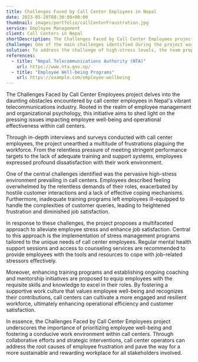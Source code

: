 ```yaml
---
title: Challenges Faced by Call Center Employees in Nepal
date: 2023-05-20T08:30:00+00:00
thumbnail: images/portfolio/callCenterFraustration.jpg
service: Employee Management
client: Call Centers in Nepal
shortDescription: The Challenges Faced by Call Center Employees project sheds light on the significant hurdles encountered by call center employees in Nepal's burgeoning telecommunications sector. Through extensive interviews and surveys, the team uncovered a myriad of frustrations ranging from high-stress levels to inadequate training and support systems. By delving into these challenges, the project aims to provide actionable recommendations for improving employee well-being and enhancing operational efficiency within call centers.
challenge: One of the main challenges identified during the project was the high-stress environment prevalent in call centers across Nepal. Employees reported feeling overwhelmed by demanding workloads, strict performance metrics, and hostile customer interactions. Additionally, inadequate training and support systems exacerbated the stress levels, leading to decreased job satisfaction and increased turnover rates.
solution: To address the challenge of high-stress levels, the team proposed implementing stress management programs and providing regular mental health support sessions for call center employees. Additionally, enhancing training programs and implementing ongoing coaching and mentorship initiatives were recommended to equip employees with the necessary skills and knowledge to handle customer interactions effectively. Creating a supportive work culture that prioritizes employee well-being and recognizes their contributions was also highlighted as a key solution to improving overall job satisfaction and reducing turnover rates.
references:
  - title: "Nepal Telecommunications Authority (NTA)"
    url: https://www.nta.gov.np/
  - title: "Employee Well-being Programs"
    url: https://example.com/employee-wellbeing
---
```

The Challenges Faced by Call Center Employees project delves into the daunting obstacles encountered by call center employees in Nepal's vibrant telecommunications industry. Rooted in the realm of employee management and organizational psychology, this initiative aims to shed light on the pressing issues impacting employee well-being and operational effectiveness within call centers.

Through in-depth interviews and surveys conducted with call center employees, the project unearthed a multitude of frustrations plaguing the workforce. From the relentless pressure of meeting stringent performance targets to the lack of adequate training and support systems, employees expressed profound dissatisfaction with their work environment.

One of the central challenges identified was the pervasive high-stress environment prevailing in call centers. Employees described feeling overwhelmed by the relentless demands of their roles, exacerbated by hostile customer interactions and a lack of effective coping mechanisms. Furthermore, inadequate training programs left employees ill-equipped to handle the complexities of customer queries, leading to heightened frustration and diminished job satisfaction.

In response to these challenges, the project proposes a multifaceted approach to alleviate employee stress and enhance job satisfaction. Central to this approach is the implementation of stress management programs tailored to the unique needs of call center employees. Regular mental health support sessions and access to counseling services are recommended to provide employees with the tools and resources to cope with job-related stressors effectively.

Moreover, enhancing training programs and establishing ongoing coaching and mentorship initiatives are proposed to equip employees with the requisite skills and knowledge to excel in their roles. By fostering a supportive work culture that values employee well-being and recognizes their contributions, call centers can cultivate a more engaged and resilient workforce, ultimately enhancing operational efficiency and customer satisfaction.

In essence, the Challenges Faced by Call Center Employees project underscores the importance of prioritizing employee well-being and fostering a conducive work environment within call centers. Through collaborative efforts and strategic interventions, call center operators can address the root causes of employee frustration and pave the way for a more sustainable and rewarding workplace for all stakeholders involved.
